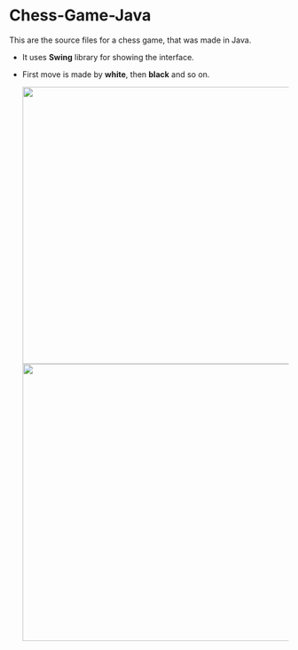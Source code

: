 # Chess-Game-Java

  This are the source files for a chess game, that was made in Java.

- It uses **Swing** library for showing the interface.
- First move is made by **white**, then **black** and so on.

  <img src="https://github.com/omuletzu/Chess-Game-Java/assets/75565975/034d4cf2-ebaa-40a8-a8a6-6cbea32b6f04" width="500" height="500">
  <img src="https://github.com/omuletzu/Chess-Game-Java/assets/75565975/9c0ca480-5b68-4f55-9bfd-903a0b50f85d" width="500" height="500">


